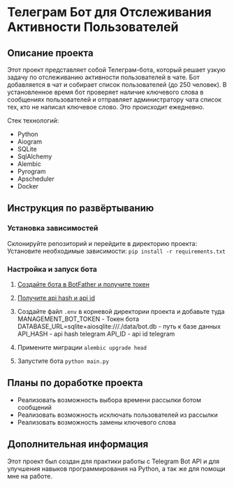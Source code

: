 # Телеграм Бот для Отслеживания Активности Пользователей

## Описание проекта

Этот проект представляет собой Телеграм-бота, который решает узкую задачу по отслеживанию активности пользователей в чате. Бот добавляется в чат и собирает список пользователей (до 250 человек). В установленное время бот проверяет наличие ключевого слова в сообщениях пользователей и отправляет администратору чата список тех, кто не написал ключевое слово. Это происходит ежедневно.

Стек технологий:

- Python
- Aiogram
- SQLite
- SqlAlchemy
- Alembic
- Pyrogram
- Apscheduler
- Docker

## Инструкция по развёртыванию

### Установка зависимостей

Склонируйте репозиторий и перейдите в директорию проекта:
Установите необходимые зависимости:
`pip install -r requirements.txt`

### Настройка и запуск бота

1. [Создайте бота в BotFather и получите токен](https://botcreators.ru/blog/kak-sozdat-svoego-bota-v-botfather/)
2. [Получите api hash и api id](https://telegra.ph/Instrukciya-po-polucheniyu-Api-id-i-Api-hash-11-03)
3. Создайте файл `.env` в корневой директории проекта и добавьте туда
 MANAGEMENT_BOT_TOKEN - Токен бота
 DATABASE_URL=sqlite+aiosqlite:///./data/bot.db - путь к базе данных
 API_HASH - api hash telegram
 API_ID - api id telegram

4. Примените миграции
  `alembic upgrade head`
5. Запустите бота
  `python main.py`

## Планы по доработке проекта

- Реализовать возможность выбора времени рассылки ботом сообщений
- Реализовать возможность исключать пользователей из рассылки
- Реализовать возможность замены ключевого слова

## Дополнительная информация

Этот проект был создан для практики работы с Telegram Bot API и для улучшения навыков программирования на Python, а так же для помощи мне на работе.
